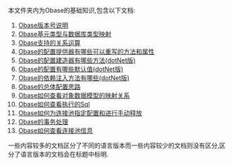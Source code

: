 本文件夹内为Obase的基础知识,包含以下文档:
1.  [Obase版本号说明](./Obase版本号说明.md)
2.  [Obase基元类型与数据库类型映射](./Obase基元类型与数据库类型映射.md)
3.  [Obase支持的关系运算](./Obase支持的关系运算.md)
4.  [Obase的配置提供器有哪些可以重写的方法和属性](./Obase的配置提供器有哪些可以重写的方法和属性.md)
5.  [Obase的配置建造器有哪些方法(dotNet版)](./Obase的配置建造器有哪些方法(dotNet版).md)
6.  [Obase的配置有哪些默认值(dotNet版)](./Obase的配置有哪些默认值(dotNet版).md)
7.  [Obase的依赖注入方法有哪些(dotNet版)](./Obase的依赖注入方法有哪些(dotNet版).md)
8.  [Obase的总体配置思路](./Obase的总体配置思路.md)
9.  [Obase如何查看对象数据模型的映射关系](./Obase如何查看对象数据模型的映射关系.md)
10. [Obase如何查看执行的Sql](./Obase如何查看执行的Sql.md)
11. [Obase如何为连接池指定配置和进行手动释放](./Obase如何为连接池指定配置和进行手动释放.md)
12. [Obase的事务处理](./Obase的事务处理.md)
13. [Obase如何查看连接池信息](./Obase如何查看连接池信息.md)

一些内容较多的文档区分了不同的语言版本而一些内容较少的文档则没有区分,区分了语言版本的文档会在标题中标明.